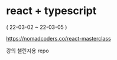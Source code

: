 # react + typescript
( 22-03-02 ~ 22-03-05 )

https://nomadcoders.co/react-masterclass

강의 챌린지용 repo
